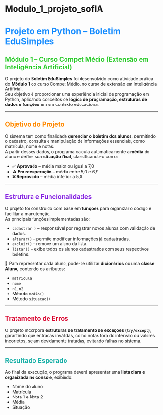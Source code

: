 # Modulo_1_projeto_sofIA
# <span style="color:#1E90FF;">**Projeto em Python – Boletim EduSimples**</span>

## <span style="color:#32CD32;">**Módulo 1 – Curso Compet Médio (Extensão em Inteligência Artificial)**</span>

O projeto do **Boletim EduSimples** foi desenvolvido como atividade prática do **Módulo 1** do curso Compet Médio, no curso de extensão em Inteligência Artificial.  
Seu objetivo é proporcionar uma experiência inicial de programação em Python, aplicando conceitos de **lógica de programação, estruturas de dados e funções** em um contexto educacional.  

---

## <span style="color:#FF8C00;">**Objetivo do Projeto**</span>

O sistema tem como finalidade **gerenciar o boletim dos alunos**, permitindo o cadastro, consulta e manipulação de informações essenciais, como matrícula, nome e notas.  
A partir desses dados, o programa calcula automaticamente a **média** do aluno e define sua **situação final**, classificando-o como:  

- ✅ **Aprovado** – média maior ou igual a 7,0  
- ⚠️ **Em recuperação** – média entre 5,0 e 6,9  
- ❌ **Reprovado** – média inferior a 5,0  

---

## <span style="color:#8A2BE2;">**Estrutura e Funcionalidades**</span>

O projeto foi construído com base em **funções** para organizar o código e facilitar a manutenção.  
As principais funções implementadas são:  

- `cadastrar()` – responsável por registrar novos alunos com validação de dados.  
- `alterar()` – permite modificar informações já cadastradas.  
- `excluir()` – remove um aluno da lista.  
- `listar()` – exibe todos os alunos cadastrados com seus respectivos boletins.  

📌 Para representar cada aluno, pode-se utilizar **dicionários** ou uma **classe Aluno**, contendo os atributos:  

- `matricula`  
- `nome`  
- `n1`, `n2`  
- Método `media()`  
- Método `situacao()`  

---

## <span style="color:#DC143C;">**Tratamento de Erros**</span>

O projeto incorpora **estruturas de tratamento de exceções (`try/except`)**, garantindo que entradas inválidas, como notas fora do intervalo ou valores incorretos, sejam devidamente tratadas, evitando falhas no sistema.  

---

## <span style="color:#20B2AA;">**Resultado Esperado**</span>

Ao final da execução, o programa deverá apresentar uma **lista clara e organizada no console**, exibindo:  

- Nome do aluno  
- Matrícula  
- Nota 1 e Nota 2  
- Média  
- Situação  
